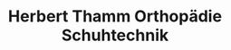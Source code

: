 ---
title: "Herbert Thamm Orthopädie Schuhtechnik"
url: /altdorf-bei-nuernberg/herbert-thamm-orthopaedie-schuhtechnik/
shop: Sanitätshaus
---